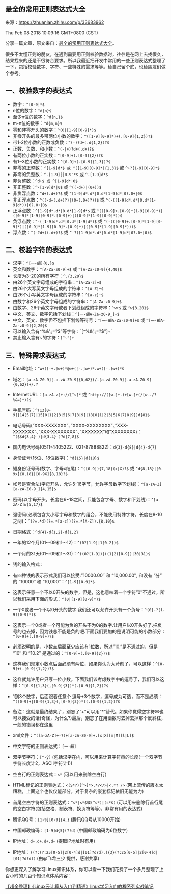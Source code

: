 ## 最全的常用正则表达式大全

来源：https://zhuanlan.zhihu.com/p/33683962

Thu Feb 08 2018 10:09:16 GMT+0800 (CST)

分享一篇文章，原文来自：[最全的常用正则表达式大全][0]。

很多不太懂正则的朋友，在遇到需要用正则校验数据时，往往是在网上去找很久，结果找来的还是不很符合要求。所以我最近把开发中常用的一些正则表达式整理了一下，包括校验数字、字符、一些特殊的需求等等。给自己留个底，也给朋友们做个参考。

## **一、校验数字的表达式** 

* 数字：`^[0-9]*$`
* n位的数字：`^d{n}$`
* 至少n位的数字：`^d{n,}$`
* m-n位的数字：`^d{m,n}$`
* 零和非零开头的数字：`^(0|[1-9][0-9]*)$`
* 非零开头的最多带两位小数的数字：`^([1-9][0-9]*)+(.[0-9]{1,2})?$`
* 带1-2位小数的正数或负数：`^(-)?d+(.d{1,2})?$`
* 正数、负数、和小数：`^(-|+)?d+(.d+)?$`
* 有两位小数的正实数：`^[0-9]+(.[0-9]{2})?$`
* 有1~3位小数的正实数：`^[0-9]+(.[0-9]{1,3})?$`
* 非零的正整数：`^[1-9]d*$ 或 ^([1-9][0-9]*){1,3}$` 或 `^+?[1-9][0-9]*$`
* 非零的负整数：`^-[1-9][]0-9″*$` 或 `^-[1-9]d*$`
* 非负整数：`^d+$ 或 ^[1-9]d*|0$`
* 非正整数：`^-[1-9]d*|0$` 或 `^((-d+)|(0+))$`
* 非负浮点数：`^d+(.d+)?$` 或 `^[1-9]d*.d*|0.d*[1-9]d*|0?.0+|0$`
* 非正浮点数：`^((-d+(.d+)?)|(0+(.0+)?))$` 或 `^(-([1-9]d*.d*|0.d*[1-9]d*))|0?.0+|0$`
* 正浮点数：`^[1-9]d*.d*|0.d*[1-9]d*$` 或 `^(([0-9]+.[0-9]*[1-9][0-9]*)|([0-9]*[1-9][0-9]*.[0-9]+)|([0-9]*[1-9][0-9]*))$`
* 负浮点数：`^-([1-9]d*.d*|0.d*[1-9]d*)$` 或 `^(-(([0-9]+.[0-9]*[1-9][0-9]*)|([0-9]*[1-9][0-9]*.[0-9]+)|([0-9]*[1-9][0-9]*)))$`
* 浮点数：`^(-?d+)(.d+)?$` 或 `^-?([1-9]d*.d*|0.d*[1-9]d*|0?.0+|0)$`

## **二、校验字符的表达式** 

* 汉字：`^[一-龥]{0,}$`
* 英文和数字：`^[A-Za-z0-9]+$` 或 `^[A-Za-z0-9]{4,40}$`
* 长度为3-20的所有字符：`^.{3,20}$`
* 由26个英文字母组成的字符串：`^[A-Za-z]+$`
* 由26个大写英文字母组成的字符串：`^[A-Z]+$`
* 由26个小写英文字母组成的字符串：`^[a-z]+$`
* 由数字和26个英文字母组成的字符串：`^[A-Za-z0-9]+$`
* 由数字、26个英文字母或者下划线组成的字符串：`^w+$` 或 `^w{3,20}$`
* 中文、英文、数字包括下划线：`^[一-龥A-Za-z0-9_]+$`
* 中文、英文、数字但不包括下划线等符号：`^[一-龥A-Za-z0-9]+$` 或 `^[一-龥A-Za-z0-9]{2,20}$`
* 可以输入含有^%&’,;=?$”等字符：`[^%&',;=?$"]+`
* 禁止输入含有~的字符：`[^~"]+`

## **三、特殊需求表达式** 

* Email地址：`^w+([-+.]w+)*@w+([-.]w+)*.w+([-.]w+)*$`
* 域名：`[a-zA-Z0-9][-a-zA-Z0-9]{0,62}(/.[a-zA-Z0-9][-a-zA-Z0-9]{0,62})+/.?`
* InternetURL：`[a-zA-z]+://[^s]*` 或 `^http://([w-]+.)+[w-]+(/[w-./?%&=]*)?$`
* 手机号码：`^(13[0-9]|14[5|7]|15[0|1|2|3|5|6|7|8|9]|18[0|1|2|3|5|6|7|8|9])d{8}$`
* 电话号码(“XXX-XXXXXXX”、”XXXX-XXXXXXXX”、”XXX-XXXXXXX”、”XXX-XXXXXXXX”、”XXXXXXX”和”XXXXXXXX)：`^($$d{3,4}-)|d{3.4}-)?d{7,8}$`
* 国内电话号码(0511-4405222、021-87888822)：`d{3}-d{8}|d{4}-d{7}`
* 身份证号(15位、18位数字)：`^d{15}|d{18}$`
* 短身份证号码(数字、字母x结尾)：`^([0-9]){7,18}(x|X)?$` 或 `^d{8,18}|[0-9x]{8,18}|[0-9X]{8,18}?$`
* 帐号是否合法(字母开头，允许5-16字节，允许字母数字下划线)：`^[a-zA-Z][a-zA-Z0-9_]{4,15}$`
* 密码(以字母开头，长度在6~18之间，只能包含字母、数字和下划线)：`^[a-zA-Z]w{5,17}$`
* 强密码(必须包含大小写字母和数字的组合，不能使用特殊字符，长度在8-10之间)：`^(?=.*d)(?=.*[a-z])(?=.*[A-Z]).{8,10}$`
* 日期格式：`^d{4}-d{1,2}-d{1,2}`
* 一年的12个月(01～09和1～12)：`^(0?[1-9]|1[0-2])$`
* 一个月的31天(01～09和1～31)：`^((0?[1-9])|((1|2)[0-9])|30|31)$`
* 钱的输入格式：

* 有四种钱的表示形式我们可以接受:”10000.00″ 和 “10,000.00″, 和没有 “分” 的 “10000″ 和 “10,000″：`^[1-9][0-9]*$`
* 这表示任意一个不以0开头的数字，但是，这也意味着一个字符”0″不通过，所以我们采用下面的形式：`^(0|[1-9][0-9]*)$`
* 一个0或者一个不以0开头的数字.我们还可以允许开头有一个负号：`^(0|-?[1-9][0-9]*)$`
* 这表示一个0或者一个可能为负的开头不为0的数字.让用户以0开头好了.把负号的也去掉，因为钱总不能是负的吧.下面我们要加的是说明可能的小数部分：`^[0-9]+(.[0-9]+)?$`
* 必须说明的是，小数点后面至少应该有1位数，所以”10.”是不通过的，但是 “10″ 和 “10.2″ 是通过的：`^[0-9]+(.[0-9]{2})?$`
* 这样我们规定小数点后面必须有两位，如果你认为太苛刻了，可以这样：`^[0-9]+(.[0-9]{1,2})?$`
* 这样就允许用户只写一位小数。下面我们该考虑数字中的逗号了，我们可以这样：`^[0-9]{1,3}(,[0-9]{3})*(.[0-9]{1,2})?$`
* 1到3个数字，后面跟着任意个 逗号+3个数字，逗号成为可选，而不是必须：`^([0-9]+|[0-9]{1,3}(,[0-9]{3})*)(.[0-9]{1,2})?$`
* 备注：这就是最终结果了，别忘了”+”可以用”*”替代。如果你觉得空字符串也可以接受的话(奇怪，为什么?)最后，别忘了在用函数时去掉去掉那个反斜杠，一般的错误都在这里

* xml文件：`^([a-zA-Z]+-?)+[a-zA-Z0-9]+.[x|X][m|M][l|L]$`
* 中文字符的正则表达式：`[一-龥]`
* 双字节字符：`[^-ÿ]` (包括汉字在内，可以用来计算字符串的长度(一个双字节字符长度计2，ASCII字符计1))
* 空白行的正则表达式：`s*` (可以用来删除空白行)
* HTML标记的正则表达式：`<(S*?)[^>]*>.*?</>|<.*? />` (网上流传的版本太糟糕，上面这个也仅仅能部分，对于复杂的嵌套标记依旧无能为力)
* 首尾空白字符的正则表达式：`^s*|s*$或(^s*)|(s*$)` (可以用来删除行首行尾的空白字符(包括空格、制表符、换页符等等)，非常有用的表达式)
* 腾讯QQ号：`[1-9][0-9]{4,}` (腾讯QQ号从10000开始)
* 中国邮政编码：`[1-9]d{5}(?!d)` (中国邮政编码为6位数字)
* IP地址：`d+.d+.d+.d+` (提取IP地址时有用)
* IP地址：`((?:(?:25[0-5]|2[0-4]d|[01]?d?d).){3}(?:25[0-5]|2[0-4]d|[01]?d?d))` (由@飞龙三少 提供，感谢共享)

你想更深入了解学习Linux知识体系，你可以看一下我们花费了一个多月整理了上百小时的几百个知识点体系内容： 

[【超全整理】《Linux云计算从入门到精通》linux学习入门教程系列实战笔记][1]

[0]: http://link.zhihu.com/?target=http%3A//www.cnblogs.com/zxin/archive/2013/01/26/2877765.html
[1]: http://link.zhihu.com/?target=http%3A//www.magedu.com/74163.html/%3Flinux_wenzhang_zhihu_jinke_zuiquanchangyongzhengzebiaodashi_33683962
